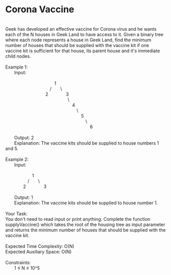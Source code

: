 <h1>Corona Vaccine</h1>
<p><br>
Geek has developed an effective vaccine for Corona virus and he wants each of the N houses in Geek Land to have access to it. Given a binary tree where each node represents a house in Geek Land, find the minimum number of houses that should be supplied with the vaccine kit if one vaccine kit is sufficient for that house, its parent house and it's immediate child nodes.<br>  
<br>
Example 1:<br>
&emsp;&emsp;Input:<br>
<br>
&emsp;&emsp;&emsp;&emsp;&emsp;&emsp;&emsp;&emsp;&emsp;&emsp;&emsp;1<br>
&emsp;&emsp;&emsp;&emsp;&emsp;&emsp;&emsp;&emsp;&emsp;&emsp;/&emsp;&emsp;\<br>
&emsp;&emsp;&emsp;&emsp;&emsp;&emsp;&emsp;&emsp;&emsp;2&emsp;&emsp;&emsp;&emsp;3<br>
&emsp;&emsp;&emsp;&emsp;&emsp;&emsp;&emsp;&emsp;&emsp;&emsp;&emsp;&emsp;&emsp;&emsp;\<br>
&emsp;&emsp;&emsp;&emsp;&emsp;&emsp;&emsp;&emsp;&emsp;&emsp;&emsp;&emsp;&emsp;&emsp;&emsp;4<br>
&emsp;&emsp;&emsp;&emsp;&emsp;&emsp;&emsp;&emsp;&emsp;&emsp;&emsp;&emsp;&emsp;&emsp;&emsp;&emsp;\<br>
&emsp;&emsp;&emsp;&emsp;&emsp;&emsp;&emsp;&emsp;&emsp;&emsp;&emsp;&emsp;&emsp;&emsp;&emsp;&emsp;&emsp;5<br>
&emsp;&emsp;&emsp;&emsp;&emsp;&emsp;&emsp;&emsp;&emsp;&emsp;&emsp;&emsp;&emsp;&emsp;&emsp;&emsp;&emsp;&emsp;\<br>
&emsp;&emsp;&emsp;&emsp;&emsp;&emsp;&emsp;&emsp;&emsp;&emsp;&emsp;&emsp;&emsp;&emsp;&emsp;&emsp;&emsp;&emsp;&emsp;6<br>
<br>
&emsp;&emsp;Output: 2<br>
&emsp;&emsp;Explanation: The vaccine kits should be supplied to house numbers 1 and 5.<br>
<br>
Example 2:<br>
&emsp;&emsp;Input:<br>
<br>
&emsp;&emsp;&emsp;&emsp;&emsp;&emsp;1<br>
&emsp;&emsp;&emsp;&emsp;&emsp;/&emsp;&emsp;\<br>
&emsp;&emsp;&emsp;&emsp;2&emsp;&emsp;&emsp;&emsp;3 <br>
 <br>
&emsp;&emsp;Output: 1<br>
&emsp;&emsp;Explanation: The vaccine kits should be supplied to house number 1.<br>
<br>
Your Task:<br>
You don't need to read input or print anything. Complete the function supplyVaccine() which takes the root of the housing tree as input parameter and returns the minimum number of houses that should be supplied with the vaccine kit.<br>
<br>
Expected Time Complexity: O(N)<br>
Expected Auxiliary Space: O(N)<br>
<br>
Constraints:<br>
&emsp;&emsp;1 ≤ N ≤ 10^5<br>
<br></p>
